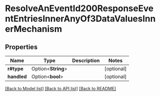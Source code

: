 # ResolveAnEventId200ResponseEventEntriesInnerAnyOf3DataValuesInnerMechanism

## Properties

Name | Type | Description | Notes
------------ | ------------- | ------------- | -------------
**r#type** | Option<**String**> |  | [optional]
**handled** | Option<**bool**> |  | [optional]

[[Back to Model list]](../README.md#documentation-for-models) [[Back to API list]](../README.md#documentation-for-api-endpoints) [[Back to README]](../README.md)


